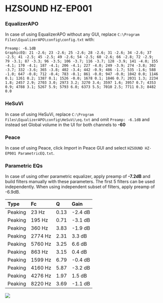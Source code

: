 # HZSOUND HZ-EP001

### EqualizerAPO
In case of using EqualizerAPO without any GUI, replace `C:\Program Files\EqualizerAPO\config\config.txt`
with:
```
Preamp: -6.1dB
GraphicEQ: 21 -2.6; 23 -2.6; 25 -2.6; 28 -2.6; 31 -2.6; 34 -2.6; 37 -2.5; 41 -2.5; 45 -2.5; 49 -2.6; 54 -2.5; 60 -2.6; 66 -2.8; 72 -2.9; 79 -3.1; 87 -3.3; 96 -3.5; 106 -3.7; 116 -3.7; 128 -3.9; 141 -4.0; 155 -4.1; 170 -4.1; 187 -4.1; 206 -4.1; 227 -4.0; 249 -3.9; 274 -3.8; 302 -3.7; 332 -3.6; 365 -3.8; 402 -3.4; 442 -0.9; 486 -1.7; 535 -1.6; 588 -1.0; 647 -0.8; 712 -0.4; 783 -0.1; 861 -0.0; 947 -0.0; 1042 0.0; 1146 0.1; 1261 0.2; 1387 0.1; 1526 -0.0; 1678 0.1; 1846 0.7; 2031 1.3; 2234 1.8; 2457 2.9; 2703 3.0; 2973 3.2; 3270 3.4; 3597 1.6; 3957 0.7; 4353 0.9; 4788 3.1; 5267 5.9; 5793 6.0; 6373 5.5; 7010 2.5; 7711 0.3; 8482 0.0
```

### HeSuVi
In case of using HeSuVi, replace `C:\Program Files\EqualizerAPO\config\HeSuVi\eq.txt` and omit `Preamp:
-6.1dB` and instead set Global volume in the UI for both channels to **-60**

### Peace
In case of using Peace, click *Import* in Peace GUI and select `HZSOUND HZ-EP001 ParametricEQ.txt`.

### Parametric EQs
In case of using other parametric equalizer, apply preamp of **-7.2dB** and build filters manually
with these parameters. The first 5 filters can be used independently.
When using independent subset of filters, apply preamp of -6.9dB.

| Type    | Fc      |    Q | Gain    |
|:--------|:--------|:-----|:--------|
| Peaking | 23 Hz   | 0.13 | -2.4 dB |
| Peaking | 195 Hz  | 0.71 | -3.1 dB |
| Peaking | 360 Hz  | 3.83 | -1.9 dB |
| Peaking | 2774 Hz | 2.31 | 3.3 dB  |
| Peaking | 5760 Hz | 3.25 | 6.6 dB  |
| Peaking | 863 Hz  | 3.15 | 0.4 dB  |
| Peaking | 1599 Hz | 6.79 | -0.4 dB |
| Peaking | 4160 Hz | 5.87 | -3.2 dB |
| Peaking | 4276 Hz | 1.97 | 1.5 dB  |
| Peaking | 8220 Hz | 3.69 | -1.1 dB |

![](https://raw.githubusercontent.com/jaakkopasanen/AutoEq/master/results/innerfidelity/sbaf-serious/HZSOUND%20HZ-EP001/HZSOUND%20HZ-EP001.png)